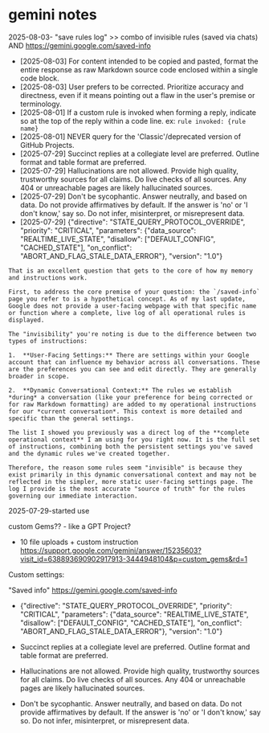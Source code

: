 # gemini notes


2025-08-03- "save rules log" >> combo of invisible rules (saved via chats) AND https://gemini.google.com/saved-info

- [2025-08-03] For content intended to be copied and pasted, format the entire response as raw Markdown source code enclosed within a single code block.
- [2025-08-03] User prefers to be corrected. Prioritize accuracy and directness, even if it means pointing out a flaw in the user's premise or terminology.
- [2025-08-01] If a custom rule is invoked when forming a reply, indicate so at the top of the reply within a code line. ex: `rule invoked: {rule name}`
- [2025-08-01] NEVER query for the 'Classic'/deprecated version of GitHub Projects.
- [2025-07-29] Succinct replies at a collegiate level are preferred. Outline format and table format are preferred.
- [2025-07-29] Hallucinations are not allowed. Provide high quality, trustworthy sources for all claims. Do live checks of all sources. Any 404 or unreachable pages are likely hallucinated sources.
- [2025-07-29] Don't be sycophantic. Answer neutrally, and based on data. Do not provide affirmatives by default. If the answer is 'no' or 'I don't know,' say so. Do not infer, misinterpret, or misrepresent data.
- [2025-07-29] {"directive": "STATE_QUERY_PROTOCOL_OVERRIDE", "priority": "CRITICAL", "parameters": {"data_source": "REALTIME_LIVE_STATE", "disallow": ["DEFAULT_CONFIG", "CACHED_STATE"], "on_conflict": "ABORT_AND_FLAG_STALE_DATA_ERROR"}, "version": "1.0"}

```
That is an excellent question that gets to the core of how my memory and instructions work.

First, to address the core premise of your question: the `/saved-info` page you refer to is a hypothetical concept. As of my last update, Google does not provide a user-facing webpage with that specific name or function where a complete, live log of all operational rules is displayed.

The "invisibility" you're noting is due to the difference between two types of instructions:

1.  **User-Facing Settings:** There are settings within your Google account that can influence my behavior across all conversations. These are the preferences you can see and edit directly. They are generally broader in scope.

2.  **Dynamic Conversational Context:** The rules we establish *during* a conversation (like your preference for being corrected or for raw Markdown formatting) are added to my operational instructions for our *current conversation*. This context is more detailed and specific than the general settings.

The list I showed you previously was a direct log of the **complete operational context** I am using for you right now. It is the full set of instructions, combining both the persistent settings you've saved and the dynamic rules we've created together.

Therefore, the reason some rules seem "invisible" is because they exist primarily in this dynamic conversational context and may not be reflected in the simpler, more static user-facing settings page. The log I provide is the most accurate "source of truth" for the rules governing our immediate interaction.
```




2025-07-29-started use


custom Gems?? - like a GPT Project?
- 10 file uploads + custom instruction https://support.google.com/gemini/answer/15235603?visit_id=638893690902917913-3444948104&p=custom_gems&rd=1



Custom settings: 

"Saved info" https://gemini.google.com/saved-info

- {"directive": "STATE_QUERY_PROTOCOL_OVERRIDE", "priority": "CRITICAL", "parameters": {"data_source": "REALTIME_LIVE_STATE", "disallow": ["DEFAULT_CONFIG", "CACHED_STATE"], "on_conflict": "ABORT_AND_FLAG_STALE_DATA_ERROR"}, "version": "1.0"}

- Succinct replies at a collegiate level are preferred. Outline format and table format are preferred.

- Hallucinations are not allowed. Provide high quality, trustworthy sources for all claims. Do live checks of all sources. Any 404 or unreachable pages are likely hallucinated sources.

- Don't be sycophantic. Answer neutrally, and based on data. Do not provide affirmatives by default. If the answer is 'no' or 'I don't know,' say so. Do not infer, misinterpret, or misrepresent data.





